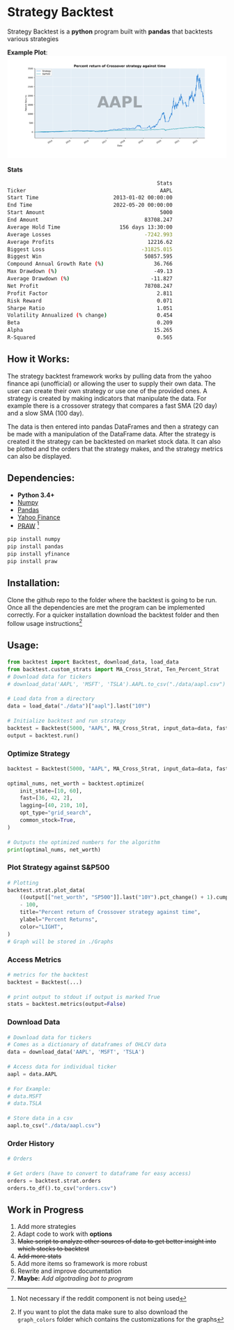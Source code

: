 # Strategy Backtest

Strategy Backtest is a **python** program built with **pandas** that backtests various strategies

**Example Plot**:
![Example Strategy Plot](./Graphs/data.png)

**Stats**

```bash
                                                Stats
Ticker                                           AAPL
Start Time                        2013-01-02 00:00:00
End Time                          2022-05-20 00:00:00
Start Amount                                     5000
End Amount                                  83708.247
Average Hold Time                   156 days 13:30:00
Average Losses                              -7242.993
Average Profits                              12216.62
Biggest Loss                               -31825.015
Biggest Win                                 50857.595
Compound Annual Growth Rate (%)                36.766
Max Drawdown (%)                               -49.13
Average Drawdown (%)                          -11.827
Net Profit                                  78708.247
Profit Factor                                   2.811
Risk Reward                                     0.071
Sharpe Ratio                                    1.051
Volatility Annualized (% change)                0.454
Beta                                            0.209
Alpha                                          15.265
R-Squared                                       0.565
```

## How it Works:

The strategy backtest framework works by pulling data from the yahoo finance api (unofficial) or allowing the user to supply their own data. The user can create their own strategy or use one of the provided ones. A strategy is created by making indicators that manipulate the data. For example there is a crossover strategy that compares a fast SMA (20 day) and a slow SMA (100 day).

The data is then entered into pandas DataFrames and then a strategy can be made with a manipulation of the DataFrame data. After the strategy is created it the strategy can be backtested on market stock data. It can also be plotted and the orders that the strategy makes, and the strategy metrics can also be displayed.

## Dependencies:

- **Python 3.4+**
- [Numpy](https://github.com/numpy/numpy)
- [Pandas](https://github.com/pandas-dev/pandas)
- [Yahoo Finance](https://github.com/ranaroussi/yfinance)
- [PRAW](https://praw.readthedocs.io/en/stable/) [^1]

[^1]: Not necessary if the reddit component is not being used

```bash
pip install numpy
pip install pandas
pip install yfinance
pip install praw
```

## Installation:

Clone the github repo to the folder where the backtest is going to be run. Once all the dependencies are met the program can be implemented correctly. For a quicker installation download the backtest folder and then follow usage instructions[^2]

[^2]: If you want to plot the data make sure to also download the `graph_colors` folder which contains the customizations for the graphs

## Usage:

```python
from backtest import Backtest, download_data, load_data
from backtest.custom_strats import MA_Cross_Strat, Ten_Percent_Strat
# Download data for tickers
# download_data('AAPL', 'MSFT', 'TSLA').AAPL.to_csv("./data/aapl.csv")

# Load data from a directory
data = load_data("./data")["aapl"].last("10Y")

# Initialize backtest and run strategy
backtest = Backtest(5000, "AAPL", MA_Cross_Strat, input_data=data, fast=20, lagging=100)
output = backtest.run()
```

### Optimize Strategy

```python
backtest = Backtest(5000, "AAPL", MA_Cross_Strat, input_data=data, fast=20, lagging=100)

optimal_nums, net_worth = backtest.optimize(
    init_state=[10, 60],
    fast=[36, 42, 2],
    lagging=[40, 210, 10],
    opt_type="grid_search",
    common_stock=True,
)

# Outputs the optimized numbers for the algorithm
print(optimal_nums, net_worth)
```

### Plot Strategy against S&P500

```python
# Plotting
backtest.strat.plot_data(
    ((output[["net_worth", "SP500"]].last("10Y").pct_change() + 1).cumprod() * 100)
    - 100,
    title="Percent return of Crossover strategy against time",
    ylabel="Percent Returns",
    color="LIGHT",
)
# Graph will be stored in ./Graphs
```

### Access Metrics

```python
# metrics for the backtest
backtest = Backtest(...)

# print output to stdout if output is marked True
stats = backtest.metrics(output=False)

```

### Download Data

```python
# Download data for tickers
# Comes as a dictionary of dataframes of OHLCV data
data = download_data('AAPL', 'MSFT', 'TSLA')

# Access data for individual ticker
aapl = data.AAPL

# For Example:
# data.MSFT
# data.TSLA

# Store data in a csv
aapl.to_csv("./data/aapl.csv")

```

### Order History

```python
# Orders

# Get orders (have to convert to dataframe for easy access)
orders = backtest.strat.orders
orders.to_df().to_csv("orders.csv")
```

## Work in Progress

1. Add more strategies
2. Adapt code to work with **options**
3. ~~Make script to analyze other sources of data to get better insight into which stocks to backtest~~
4. ~~Add more stats~~
5. Add more items so framework is more robust
6. Rewrite and improve documentation
7. **Maybe:** _Add algotrading bot to program_
